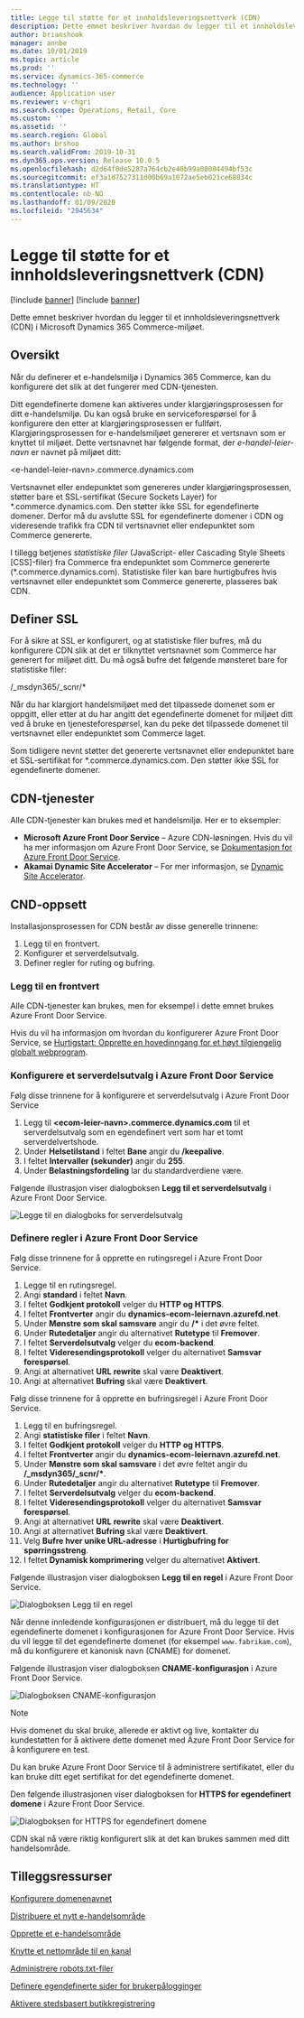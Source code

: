 ```yaml
---
title: Legge til støtte for et innholdsleveringsnettverk (CDN)
description: Dette emnet beskriver hvordan du legger til et innholdsleveringsnettverk (CDN) i Microsoft Dynamics 365 Commerce-miljøet.
author: brianshook
manager: annbe
ms.date: 10/01/2019
ms.topic: article
ms.prod: ''
ms.service: dynamics-365-commerce
ms.technology: ''
audience: Application user
ms.reviewer: v-chgri
ms.search.scope: Operations, Retail, Core
ms.custom: ''
ms.assetid: ''
ms.search.region: Global
ms.author: brshoo
ms.search.validFrom: 2019-10-31
ms.dyn365.ops.version: Release 10.0.5
ms.openlocfilehash: d2d64f0de5287a764cb2e40b99a08084494bf53c
ms.sourcegitcommit: ef3a1d7527311d00b69a1072ae5eb021ce68034c
ms.translationtype: HT
ms.contentlocale: nb-NO
ms.lasthandoff: 01/09/2020
ms.locfileid: "2945634"
---
```

# <a name="add-support-for-a-content-delivery-network-cdn"></a>Legge til støtte for et innholdsleveringsnettverk (CDN)

[!include [banner](includes/preview-banner.md)]
[!include [banner](includes/banner.md)]

Dette emnet beskriver hvordan du legger til et innholdsleveringsnettverk (CDN) i Microsoft Dynamics 365 Commerce-miljøet.

## <a name="overview"></a>Oversikt

Når du definerer et e-handelsmiljø i Dynamics 365 Commerce, kan du konfigurere det slik at det fungerer med CDN-tjenesten. 

Ditt egendefinerte domene kan aktiveres under klargjøringsprosessen for ditt e-handelsmiljø. Du kan også bruke en serviceforespørsel for å konfigurere den etter at klargjøringsprosessen er fullført. Klargjøringsprosessen for e-handelsmiljøet genererer et vertsnavn som er knyttet til miljøet. Dette vertsnavnet har følgende format, der *e-handel-leier-navn* er navnet på miljøet ditt:

&lt;e-handel-leier-navn&gt;.commerce.dynamics.com

Vertsnavnet eller endepunktet som genereres under klargjøringsprosessen, støtter bare et SSL-sertifikat (Secure Sockets Layer) for \*.commerce.dynamics.com. Den støtter ikke SSL for egendefinerte domener. Derfor må du avslutte SSL for egendefinerte domener i CDN og videresende trafikk fra CDN til vertsnavnet eller endepunktet som Commerce genererte. 

I tillegg betjenes *statistiske filer* (JavaScript- eller Cascading Style Sheets \[CSS\]-filer) fra Commerce fra endepunktet som Commerce genererte (\*.commerce.dynamics.com). Statistiske filer kan bare hurtigbufres hvis vertsnavnet eller endepunktet som Commerce genererte, plasseres bak CDN.

## <a name="set-up-ssl"></a>Definer SSL

For å sikre at SSL er konfigurert, og at statistiske filer bufres, må du konfigurere CDN slik at det er tilknyttet vertsnavnet som Commerce har generert for miljøet ditt. Du må også bufre det følgende mønsteret bare for statistiske filer: 

/\_msdyn365/\_scnr/\*

Når du har klargjort handelsmiljøet med det tilpassede domenet som er oppgitt, eller etter at du har angitt det egendefinerte domenet for miljøet ditt ved å bruke en tjenesteforespørsel, kan du peke det tilpassede domenet til vertsnavnet eller endepunktet som Commerce laget.

Som tidligere nevnt støtter det genererte vertsnavnet eller endepunktet bare et SSL-sertifikat for \*.commerce.dynamics.com. Den støtter ikke SSL for egendefinerte domener.

## <a name="cdn-services"></a>CDN-tjenester

Alle CDN-tjenester kan brukes med et handelsmiljø. Her er to eksempler:

- **Microsoft Azure Front Door Service** – Azure CDN-løsningen. Hvis du vil ha mer informasjon om Azure Front Door Service, se [Dokumentasjon for Azure Front Door Service](https://docs.microsoft.com/azure/frontdoor/).
- **Akamai Dynamic Site Accelerator** – For mer informasjon, se [Dynamic Site Accelerator](https://www.akamai.com/us/en/products/performance/dynamic-site-accelerator.jsp).

## <a name="cdn-setup"></a>CND-oppsett

Installasjonsprosessen for CDN består av disse generelle trinnene:

1. Legg til en frontvert.
1. Konfigurer et serverdelsutvalg.
1. Definer regler for ruting og bufring.

### <a name="add-a-front-end-host"></a>Legg til en frontvert

Alle CDN-tjenester kan brukes, men for eksempel i dette emnet brukes Azure Front Door Service. 

Hvis du vil ha informasjon om hvordan du konfigurerer Azure Front Door Service, se [Hurtigstart: Opprette en hovedinngang for et høyt tilgjengelig globalt webprogram](https://docs.microsoft.com/azure/frontdoor/quickstart-create-front-door).

### <a name="configure-a-back-end-pool-in-azure-front-door-service"></a>Konfigurere et serverdelsutvalg i Azure Front Door Service

Følg disse trinnene for å konfigurere et serverdelsutvalg i Azure Front Door Service

1. Legg til **&lt;ecom-leier-navn&gt;.commerce.dynamics.com** til et serverdelsutvalg som en egendefinert vert som har et tomt serverdelvertshode.
1. Under **Helsetilstand** i feltet **Bane** angir du **/keepalive**.
1. I feltet **Intervaller (sekunder)** angir du **255**.
1. Under **Belastningsfordeling** lar du standardverdiene være.

Følgende illustrasjon viser dialogboksen **Legg til et serverdelsutvalg** i Azure Front Door Service.

![Legge til en dialogboks for serverdelsutvalg](./media/CDN_BackendPool.png)

### <a name="set-up-rules-in-azure-front-door-service"></a>Definere regler i Azure Front Door Service

Følg disse trinnene for å opprette en rutingsregel i Azure Front Door Service.

1. Legge til en rutingsregel.
1. Angi **standard** i feltet **Navn**.
1. I feltet **Godkjent protokoll** velger du **HTTP og HTTPS**.
1. I feltet **Frontverter** angir du **dynamics-ecom-leiernavn.azurefd.net**.
1. Under **Mønstre som skal samsvare** angir du **/\*** i det øvre feltet.
1. Under **Rutedetaljer** angir du alternativet **Rutetype** til **Fremover**.
1. I feltet **Serverdelsutvalg** velger du **ecom-backend**.
1. I feltet **Videresendingsprotokoll** velger du alternativet **Samsvar forespørsel**. 
1. Angi at alternativet **URL rewrite** skal være **Deaktivert**.
1. Angi at alternativet **Bufring** skal være **Deaktivert**.

Følg disse trinnene for å opprette en bufringsregel i Azure Front Door Service.

1. Legg til en bufringsregel.
1. Angi **statistiske filer** i feltet **Navn**.
1. I feltet **Godkjent protokoll** velger du **HTTP og HTTPS**.
1. I feltet **Frontverter** angir du **dynamics-ecom-leiernavn.azurefd.net**.
1. Under **Mønstre som skal samsvare** i det øvre feltet angir du **/\_msdyn365/\_scnr/\***.
1. Under **Rutedetaljer** angir du alternativet **Rutetype** til **Fremover**.
1. I feltet **Serverdelsutvalg** velger du **ecom-backend**.
1. I feltet **Videresendingsprotokoll** velger du alternativet **Samsvar forespørsel**.
1. Angi at alternativet **URL rewrite** skal være **Deaktivert**.
1. Angi at alternativet **Bufring** skal være **Deaktivert**.
1. Velg **Bufre hver unike URL-adresse** i **Hurtigbufring for spørringsstreng**.
1. I feltet **Dynamisk komprimering** velger du alternativet **Aktivert**.

Følgende illustrasjon viser dialogboksen **Legg til en regel** i Azure Front Door Service.

![Dialogboksen Legg til en regel](./media/CDN_CachingRule.png)

Når denne innledende konfigurasjonen er distribuert, må du legge til det egendefinerte domenet i konfigurasjonen for Azure Front Door Service. Hvis du vil legge til det egendefinerte domenet (for eksempel `www.fabrikam.com`), må du konfigurere et kanonisk navn (CNAME) for domenet.

Følgende illustrasjon viser dialogboksen **CNAME-konfigurasjon** i Azure Front Door Service.

![Dialogboksen CNAME-konfigurasjon](./media/CNAME_Configuration.png)

> [!NOTE]
> Hvis domenet du skal bruke, allerede er aktivt og live, kontakter du kundestøtten for å aktivere dette domenet med Azure Front Door Service for å konfigurere en test.

Du kan bruke Azure Front Door Service til å administrere sertifikatet, eller du kan bruke ditt eget sertifikat for det egendefinerte domenet.

Den følgende illustrasjonen viser dialogboksen for **HTTPS for egendefinert domene** i Azure Front Door Service.

![Dialogboksen for HTTPS for egendefinert domene](./media/Custom_Domain_HTTPS.png)

CDN skal nå være riktig konfigurert slik at det kan brukes sammen med ditt handelsområde.

## <a name="additional-resources"></a>Tilleggsressurser

[Konfigurere domenenavnet](configure-your-domain-name.md)

[Distribuere et nytt e-handelsområde](deploy-ecommerce-site.md)

[Opprette et e-handelsområde](create-ecommerce-site.md)

[Knytte et nettområde til en kanal](associate-site-online-store.md)

[Administrere robots.txt-filer](manage-robots-txt-files.md)

[Definere egendefinerte sider for brukerpålogginger](custom-pages-user-logins.md)

[Aktivere stedsbasert butikkregistrering](enable-store-detection.md)
